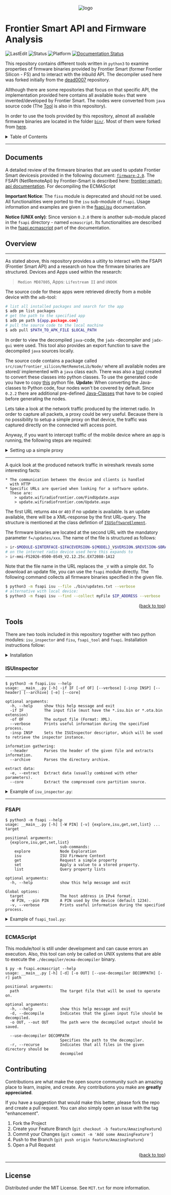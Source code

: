 <div align="center">

![logo](docs/graphics/company_logo.png)
</div>

# Frontier Smart API and Firmware Analysis

![LastEdit](https://img.shields.io:/static/v1?label=LastEdit&message=09/10/2022&color=9cf)
![Status](https://img.shields.io:/static/v1?label=Status&message=LAST-STAGE&color=grey)
![Platform](https://img.shields.io:/static/v1?label=Platforms&message=Linux|Windows&color=yellowgreen)
[![Documentation Status](https://readthedocs.org/projects/frontier-smart-api/badge/?version=latest)](https://frontier-smart-api.readthedocs.io/en/latest/?badge=latest)


This repository contains different tools written in `python3` to examine properties of firmware binaries provided by Frontier Smart (former Frontier Silicon - FS) and to interact with the inbuild API. The decompiler used here was forked initially from the [dead0007](https://github.com/molnarg/dead0007/blob/master/README.md) repository.

Allthough there are some repositories that focus on that specific API, the implementation provided here contains all available `Nodes` that were invented/developed by Frontier Smart. The nodes were converted from `java` source code (The [Tool](apk/node_converter.py) is also in this repository).

In order to use the tools provided by this repository, almost all available firmware binaries are located in the folder [`bin/`](bin/). Most of them were forked from [here](https://github.com/cweiske/frontier-silicon-firmwares). 

<details>
  <summary>Table of Contents</summary>
  <ol>
    <li><a href="#documents">Documents</a></li>
    <li>
      <a href="#overview">Overview</a>
      <ul>
        <li><a href="#proxy-setup-with-zap">Proxy Setup with ZAP</a></li>
        <li><a href="#proxy-setup-with-burp-suite-commercial">Proxy Setup with Burp</a></li>
      </ul>
    </li>
    <li>
      <a href="#tools">Tools</a>
      <ul>
        <li><a href="#prerequisites">Prerequisites</a></li>
        <li><a href="#installation">Installation</a></li>
      </ul>
    </li>
    <li><a href="#contributing">Contributing</a></li>
    <li><a href="#license">License</a></li>
  </ol>
</details>

---
## Documents

A detailed review of the firmware binaries that are used to update Frontier Smart devicesis provided in the following document: [`firmware-2.0`](docs/firmware-2.0.md). The FSAPI (NetRemoteApi) by Frontier-Smart is described here: [frontier-smart-api documentation](https://frontier-smart-api.readthedocs.io/). For decompiling the ECMAScript

**Important Notice**: The `fisu` module is deprecated and should not be used. All functionalities were ported to the `isu` sub-module of `fsapi`. Usage information and examples are given in the [fsapi.isu](https://frontier-smart-api.readthedocs.io/en/latest/api/isu/) documentation.

**Notice (UNIX only)**: Since version `0.2.0` there is another sub-module placed in the `fsapi` directory - named `ecmascript`. Its functionalities are described in the [fsapi.ecmascript](https://frontier-smart-api.readthedocs.io/en/latest/api/ecmascript/) part of the documentation.

## Overview
---

As stated above, this repository provides a uitlity to interact with the FSAPI (Frontier Smart API) and a research on how the firmware binaries are structured. Devices and Apps used within the research:

> `Medion MD87805`, Apps: `Lifestream II` and `UNDOK`

The source code for these apps were retrieved directly from a mobile device with the `adb`-tool:

```bash
# list all installed packages and search for the app
$ adb pm list packages
# get the path to the specified app
$ adb pm path ${app.package.com}
# pull the source code to the local machine
$ adb pull $PATH_TO_APK_FILE $LOCAL_PATH
```

In order to view the decompiled `java`-code, the `jadx`
-decompiler and `jadx-gui` were used. This tool also provides an export function to save the decompiled `java` sources locally.

The source code contains a package called `src/com/frontier_silicon/NetRemoteLib/Node/` where all available nodes are stored/ implemented with a `java` class each. There was also a [tool](apk/node_converter.py) created to convert these classes into python classes. To use  the generated code you have to copy [this](fsapi/netremote/basenode.py) python file. **Update:** When converting the Java-classes to Python code, four nodes won't be covered by default. Since `0.2.2` there are additional pre-defined [Java-Classes](apk) that have to be copied before generating the nodes.

Lets take a look at the network traffic produced by the internet radio. In order to capture all packets, a proxy could be very useful. Because there is no possibility to setup a simple proxy on that device, the traffic was captured directly on the connected wifi access point.

Anyway, if you want to intercept traffic of the mobile device where an app is running, the following steps are required:

<details>
<summary>Setting up a simple proxy</summary>

#### __Proxy Setup with ZAP__

1. ZAP: Goto Options > Dynamic SSL Certificate > Generate and save the file to the local storage
2. Copy the `cert`-file to the internal storage of the device
3. Android: Goto Settings > Search > Type `Certificate` > CA Certificate > Install Anyway and choose the file from the internal storage
4. ZAP: Goto Options > Local Proxies and remove the address of the proxy server > Ok
5. Android: Goto Settings > wifi > select the current wifi > Change Proxy to manual and enter host address of the proxy server together with the port.
6. Start the app

#### __Proxy Setup with Burp Suite (Commercial)__

1. Burp: Goto Proxy > Options > Add Proxy Listener, select bind to all Interfaces and provide a custom port
2. Android: visit http://burpsuite to download CA-Certificate > installation same with the ZAP proxy
3. Start the app
</details>

---
A quick look at the produced network traffic in wireshark reveals some interesting facts:

    * The communication between the device and clients is handled 
      with HTTP
    * Specific URLs are queried when looking for a software update. 
      These are:
        > update.wifiradiofrontier.com/FindUpdate.aspx
        > update.wifiradiofrontier.com/Update.aspx

The first URL returns `404` or `403` if no update is available. Is an update available, there will be a XML-response by the first URL-query. The structure is mentioned at the class defintion of [`ISUSoftwareElement`](docs/api-2.0.md#11-class-definitions).

The firmware binaries are located at the second URL with the mandatory parameter `f=/updates/xxx`. The name of the file is structured as follows:

```bash
> ir-$MODULE-$INTERFACE-$IFACEVERSION-${MODEL}_V$VERSION.$REVISION-$BRANCH
# on the internet radio device used here this expands to
> ir-mmi-FS2026-0500-0549_V2.12.25c.EX72088-1A12
```

Note that the file name in the URL replaces the `_V` with a simple dot. To download an update file, you can use the `fsapi` module directly. The following command collects all firmware binaries specified in the given file.

```bash
$ python3 -m fsapi isu --file ./bin/updates.txt --verbose
# alternative with local device:
$ python3 -m fsapi isu --find --collect myFile $IP_ADDRESS --verbose
```
<p align="right">(<a href="#top">back to top</a>)</p>

## Tools

There are two tools included in this repository together with two python modules: `isu_inspector` and `fisu`, `fsapi_tool` and `fsapi`. Installation instructions follow:

<details>
  <summary>Installation</summary>

  #### __Prerequisites__

  Make sure you have installed the latest version of python `setuptools` and `pip`:
  ```bash
  $ pip install setuptools
  ```

  #### __Installation__

  This respository uses setuptools to install the python packages locally. All dependnecies used by the provided libraries should be installed by default. To install the preferred package, just type the following command:

  ```bash
  $ pip install .
  ``` 

  This command should install the selected library to the local site-packages. Now, you are good to go - execute the module with

  ```bash
  python3 -m $module --help
  ```

</details>

### ISUInspector
---
    $ python3 -m fsapi.isu --help
    usage: __main__.py [-h] -if IF [-of OF] [--verbose] [-insp INSP] [--header] [--archive] [-e] [--core]

    optional arguments:
      -h, --help     show this help message and exit
      -if IF         The input file (must have the *.isu.bin or *.ota.bin extension)
      -of OF         The output file (Format: XML).
      --verbose      Prints useful information during the specified process.
      -insp INSP     Sets the ISUInspector descriptor, which will be used to retrieve the inspector instance.

    information gathering:
      --header       Parses the header of the given file and extracts information.
      --archive      Parses the directory archive.

    extract data:
      -e, --extract  Extract data (usually combined with other parameters).
      --core         Extract the compressed core partition source.

<details>
<summary>Example of <code>isu_inspector.py</code>:</summary>

    $ python3 -m fsapi.isu -if bin/FS2026/0500/ir-mmi-FS2026-0500-0015.2.5.15.EX44478-1B9.isu.bin --header --verbose 
      ╦╔═╗╦ ╦   ╦┌┐┌┌─┐┌─┐┌─┐┌─┐┌┬┐┌─┐┬─┐
      ║╚═╗║ ║───║│││└─┐├─┘├┤ │   │ │ │├┬┘
      ╩╚═╝╚═╝   ╩┘└┘└─┘┴  └─┘└─┘ ┴ └─┘┴└─
    ───────────────────────────────────────────

    [+] Analyzing ISU File header...
      - MeOS Version: 1
      - Version: '2.5.15.EX44478-1B9'
        | SDK Version: IR2.5.15 SDK
        | Revision: 44478
        | Branch: None
      - Customisation: 'ir-mmi-FS2026-0500-0015'
        | DeviceType: internet radio
        | Interface: multi media interface
        | Module: Venice 6 (version=0500)

    [+] SystemEntries:
      - SysEntry: type=0, partition=1, web_partition=False
      - SysEntry: type=0, partition=2, web_partition=True
      - SysEntry: type=1, partition=14, web_partition=False

    [+] Declared Fields:
      - DecompBuffer: Buffer=2957053952
      - CompSize: Size=1384319
      - DecompSize: Size=2621504
      - CodeSize: Size=7760
      - CompBuffer: Buffer=2952790016

</details>

---

### FSAPI

    $ python3 -m fsapi --help
    usage: __main__.py [-h] [-W PIN] [-v] {explore,isu,get,set,list} ... target

    positional arguments:
      {explore,isu,get,set,list}
                            sub-commands:
        explore             Node Exploration
        isu                 ISU Firmware Context
        get                 Request a simple property
        set                 Apply a value to a stored property.
        list                Query property lists

    optional arguments:
      -h, --help            show this help message and exit

    Global options:
      target                The host address in IPv4 format.
      -W PIN, --pin PIN     A PIN used by the device (default 1234).
      -v, --verbose         Prints useful information during the specified process.

<details>
<summary>Example of <code>fsapi_tool.py</code>:</summary>

    $ python3 -m fsapi set -n netRemote.sys.info.friendlyName --args value:MedionIR $IP_ADDRESS
    [+] fsapiResponse of netRemote.sys.info.friendlyName:
        - status: FS_OK

    $ python3 -m fsapi get -n netRemote.sys.info.friendlyName $IP_ADDRESS
    [+] fsapiResponse of netRemote.sys.info.friendlyName:
        - status: FS_OK
        - value: MedionIR
        - readonly: False
        - notifying: True

    $ python3 -m fsapi isu --find $IP_ADDRESS

    [+] Generating current URL...
        - url: https://update.wifiradiofrontier.com/Update.aspx?f=/updates/ir-mmi-FS2026-0500-0549.2.12.25c.EX72088-1A12.isu.bin
        
</details>

---

### ECMAScript

This module/tool is still under development and can cause errors an execution. Also, this tool can only be called on UNIX systems that are able to execute the `./decompiler/ecma-decompiler` binary.

    $ py -m fsapi.ecmascript --help
    usage: __main__.py [-h] [-d] [-o OUT] [--use-decompiler DECOMPATH] [-r] path

    positional arguments:
      path                  The target file that will be used to operate on.

    optional arguments:
      -h, --help            show this help message and exit
      -d, --decompile       Indicates that the given input file should be decompiled.
      -o OUT, --out OUT     The path were the decompiled output should be saved.

      --use-decompiler DECOMPATH
                            Specifies the path to the decompiler.
      -r, --recurse         Indicates that all files in the given directory should be
                            decompiled


## Contributing

Contributions are what make the open source community such an amazing place to learn, inspire, and create. Any contributions you make are **greatly appreciated**.

If you have a suggestion that would make this better, please fork the repo and create a pull request. You can also simply open an issue with the tag "enhancement".

1. Fork the Project
2. Create your Feature Branch (`git checkout -b feature/AmazingFeature`)
3. Commit your Changes (`git commit -m 'Add some AmazingFeature'`)
4. Push to the Branch (`git push origin feature/AmazingFeature`)
5. Open a Pull Request

<p align="right">(<a href="#top">back to top</a>)</p>

<!-- LICENSE -->
---
## License

Distributed under the MIT License. See `MIT.txt` for more information.

